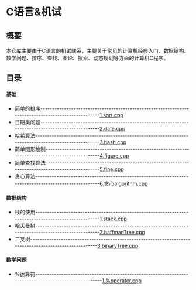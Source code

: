 # C语言&amp;机试
## 概要
本仓库主要由于C语言的机试联系，主要关于常见的计算机经典入门、数据结构、数学问题、排序、查找、图论、搜索、动态规划等方面的计算机C程序。
## 目录
#### 基础
* 简单的排序---------------------------------------------------------------------------------------------------[1.sort.cpp](https://github.com/shenzhengyang/Clanguage/blob/master/%E5%9F%BA%E7%A1%80/1.sort.cpp)
* 日期类问题---------------------------------------------------------------------------------------------------[2.date.cpp](https://github.com/shenzhengyang/Clanguage/blob/master/%E5%9F%BA%E7%A1%80/2.date.cpp)
* 哈希算法-----------------------------------------------------------------------------------------------------[3.hash.cpp](https://github.com/shenzhengyang/Clanguage/blob/master/%E5%9F%BA%E7%A1%80/3.hash.cpp)
* 简单图形绘制-------------------------------------------------------------------------------------------------[4.figure.cpp](https://github.com/shenzhengyang/Clanguage/blob/master/%E5%9F%BA%E7%A1%80/4.figure.cpp)
* 简单查找算法-------------------------------------------------------------------------------------------------[5.fine.cpp](https://github.com/shenzhengyang/Clanguage/blob/master/%E5%9F%BA%E7%A1%80/5.fine.cpp)
* 贪心算法-----------------------------------------------------------------------------------------------------[6.贪心algorithm.cpp](https://github.com/shenzhengyang/Clanguage/blob/master/%E5%9F%BA%E7%A1%80/6.%E8%B4%AA%E5%BF%83algorithm.cpp)
#### 数据结构
* 栈的使用-----------------------------------------------------------------------------------------------------[1.stack.cpp](https://github.com/shenzhengyang/Clanguage/blob/master/%E6%95%B0%E6%8D%AE%E7%BB%93%E6%9E%84/1.stack.cpp)
* 哈夫曼树-----------------------------------------------------------------------------------------------------[2.haffmanTree.cpp](https://github.com/shenzhengyang/Clanguage/blob/master/%E6%95%B0%E6%8D%AE%E7%BB%93%E6%9E%84/2.haffmanTree.cpp)
* 二叉树-------------------------------------------------------------------------------------------------------[3.binaryTree.cpp](https://github.com/shenzhengyang/Clanguage/blob/master/%E6%95%B0%E6%8D%AE%E7%BB%93%E6%9E%84/binaryTree.cpp)
#### 数学问题
* %运算符------------------------------------------------------------------------------------------------------[1.%operater.cpp](https://github.com/shenzhengyang/Clanguage/blob/master/%E6%95%B0%E5%AD%A6%E9%97%AE%E9%A2%98/1.%25operater.cpp)
